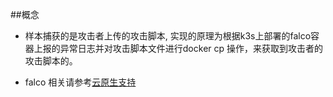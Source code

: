 ##概念
* 样本捕获的是攻击者上传的攻击脚本, 实现的原理为根据k3s上部署的falco容器上报的异常日志并对攻击脚本文件进行docker cp 操作，来获取到攻击者的攻击脚本的。

* falco 相关请参考[云原生支持](https://www.showdoc.com.cn/1432924569255366/7002166374715945 "云原生支持")


